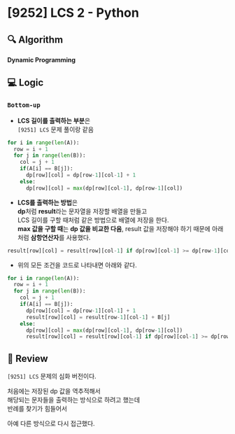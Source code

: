 # [9252] LCS 2 - Python

## :mag: Algorithm
**Dynamic Programming**

## :computer: Logic
### `Bottom-up`

- **LCS 길이를 출력하는 부분**은  
`[9251] LCS` 문제 풀이랑 같음
```Python
for i in range(len(A)):
  row = i + 1
  for j in range(len(B)):
    col = j + 1
    if(A[i] == B[j]):
      dp[row][col] = dp[row-1][col-1] + 1
    else:
      dp[row][col] = max(dp[row][col-1], dp[row-1][col])
```

- **LCS를 출력하는 방법**은  
**dp**처럼 **result**라는 문자열을 저장할 배열을 만들고  
LCS 길이를 구할 때처럼 같은 방법으로 배열에 저장을 한다.  
**max 값을 구할 때**는 **dp 값을 비교한 다음**, result 값을 저장해야 하기 때문에
아래처럼 **삼항연산자**를 사용했다.
```Python
result[row][col] = result[row][col-1] if dp[row][col-1] >= dp[row-1][col] else result[row-1][col]
```

- 위의 모든 조건을 코드로 나타내면 아래와 같다.  
```Python
for i in range(len(A)):
  row = i + 1
  for j in range(len(B)):
    col = j + 1
    if(A[i] == B[j]):
      dp[row][col] = dp[row-1][col-1] + 1
      result[row][col] = result[row-1][col-1] + B[j]
    else:
      dp[row][col] = max(dp[row][col-1], dp[row-1][col])
      result[row][col] = result[row][col-1] if dp[row][col-1] >= dp[row-1][col] else result[row-1][col]
```

## :memo: Review
`[9251] LCS` 문제의 심화 버전이다.  

처음에는 저장된 dp 값을 역추적해서  
해당되는 문자들을 출력하는 방식으로 하려고 했는데  
반례를 찾기가 힘들어서 

아예 다른 방식으로 다시 접근했다.
